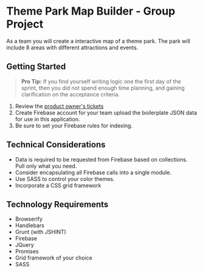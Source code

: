 # Theme Park Map Builder - Group Project

As a team you will create a interactive map of a theme park. The park will include 8 areas with different attractions and events.

## Getting Started

> **Pro Tip:** If you find yourself writing logic one the first day of the sprint, then you did not spend enough time planning, and gaining clarification on the acceptance criteria.

1. Review the [product owner's tickets](https://github.com/nashville-software-school/group-project-theme-park/issues)
1. Create Firebase account for your team upload the boilerplate JSON data for use in this application.
1. Be sure to set your Firebase rules for indexing.

## Technical Considerations
* Data is required to be requested from Firebase based on collections. Pull only what you need.
* Consider encapsulating all Firebase calls into a single module.
* Use SASS to control your color themes.
* Incorporate a CSS grid framework

## Technology Requirements
* Browserify
* Handlebars
* Grunt (with JSHINT) 
* Firebase 
* JQuery 
* Promises
* Grid framework of your choice
* SASS

